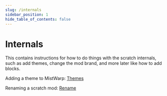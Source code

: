 ```yaml
---
slug: /internals
sidebar_position: 1
hide_table_of_contents: false
---
```


# Internals

This contains instructions for how to do things with the scratch internals, such as add themes, change the mod brand, and more later like how to add blocks.

Adding a theme to MistWarp: [Themes](./themes.md)

Renaming a scratch mod: [Rename](./rename.md)